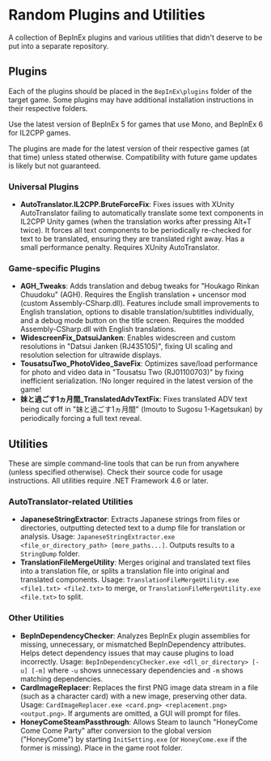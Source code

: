 ﻿# Random Plugins and Utilities
A collection of BepInEx plugins and various utilities that didn't deserve to be put into a separate repository.

## Plugins
Each of the plugins should be placed in the `BepInEx\plugins` folder of the target game. Some plugins may have additional installation instructions in their respective folders.

Use the latest version of BepInEx 5 for games that use Mono, and BepInEx 6 for IL2CPP games.

The plugins are made for the latest version of their respective games (at that time) unless stated otherwise. Compatibility with future game updates is likely but not guaranteed.

### Universal Plugins
- **AutoTranslator.IL2CPP.BruteForceFix**: Fixes issues with XUnity AutoTranslator failing to automatically translate some text components in IL2CPP Unity games (when the translation works after pressing Alt+T twice). It forces all text components to be periodically re-checked for text to be translated, ensuring they are translated right away. Has a small performance penalty. Requires XUnity AutoTranslator.

### Game-specific Plugins
- **AGH_Tweaks**: Adds translation and debug tweaks for "Houkago Rinkan Chuudoku" (AGH). Requires the English translation + uncensor mod (custom Assembly-CSharp.dll). Features include small improvements to English translation, options to disable translation/subtitles individually, and a debug mode button on the title screen. Requires the modded Assembly-CSharp.dll with English translations.
- **WidescreenFix_DatsuiJanken**: Enables widescreen and custom resolutions in "Datsui Janken (RJ435105)", fixing UI scaling and resolution selection for ultrawide displays.
- **TousatsuTwo_PhotoVideo_SaveFix**: Optimizes save/load performance for photo and video data in "Tousatsu Two (RJ01100703)" by fixing inefficient serialization. !No longer required in the latest version of the game!
- **妹と過ごす1ヵ月間_TranslatedAdvTextFix**: Fixes translated ADV text being cut off in "妹と過ごす1ヵ月間" (Imouto to Sugosu 1-Kagetsukan) by periodically forcing a full text reveal.

## Utilities
These are simple command-line tools that can be run from anywhere (unless specified otherwise). Check their source code for usage instructions. All utilities require .NET Framework 4.6 or later.

### AutoTranslator-related Utilities
- **JapaneseStringExtractor**: Extracts Japanese strings from files or directories, outputting detected text to a dump file for translation or analysis. Usage: `JapaneseStringExtractor.exe <file_or_directory_path> [more_paths...]`. Outputs results to a `StringDump` folder.
- **TranslationFileMergeUtility**: Merges original and translated text files into a translation file, or splits a translation file into original and translated components. Usage: `TranslationFileMergeUtility.exe <file1.txt> <file2.txt>` to merge, or `TranslationFileMergeUtility.exe <file.txt>` to split.

### Other Utilities
- **BepInDependencyChecker**: Analyzes BepInEx plugin assemblies for missing, unnecessary, or mismatched BepInDependency attributes. Helps detect dependency issues that may cause plugins to load incorrectly. Usage: `BepInDependencyChecker.exe <dll_or_directory> [-u] [-m]` where `-u` shows unnecessary dependencies and `-m` shows matching dependencies.
- **CardImageReplacer**: Replaces the first PNG image data stream in a file (such as a character card) with a new image, preserving other data. Usage: `CardImageReplacer.exe <card.png> <replacement.png> <output.png>`. If arguments are omitted, a GUI will prompt for files.
- **HoneyComeSteamPassthrough**: Allows Steam to launch "HoneyCome Come Come Party" after conversion to the global version ("HoneyCome") by starting `InitSetting.exe` (or `HoneyCome.exe` if the former is missing). Place in the game root folder.
